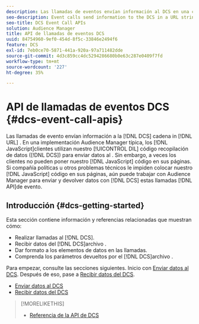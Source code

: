 ```yaml
---
description: Las llamadas de eventos envían información al DCS en una cadena URL. En una implementación típica de Audience Manager, los clientes utilizan nuestro código de recopilación de datos de JavaScript (DIL) para enviar datos al DCS. Sin embargo, a veces los clientes no pueden colocar el código JavaScript en sus páginas. Si las políticas de compañía u otros problemas técnicos le impiden colocar nuestro código JavaScript en sus páginas, aún puede trabajar con Audience Manager para enviar y devolver datos de DCS con estas API de llamadas de evento.
seo-description: Event calls send information to the DCS in a URL string. In a typical Audience Manager deployment, customers use our JavaScript data collection code (DIL) to send data to the DCS. However, sometimes customers cannot put our JavaScript code on their pages. If company policies or other technical issues prevent you from placing our JavaScript code on your pages, you can still work with Audience Manager to send and return data from DCS with these event call APIs.
seo-title: DCS Event Call APIs
solution: Audience Manager
title: API de llamadas de eventos DCS
uuid: 84754960-9ef0-454d-8f5c-33846e2494f6
feature: DCS
exl-id: 7eb0ce70-5871-441a-920a-97a711482dde
source-git-commit: 4d3c859cc4dc5294286680b0e63c287e0409f7fd
workflow-type: tm+mt
source-wordcount: '227'
ht-degree: 35%

---
```


# API de llamadas de eventos DCS {#dcs-event-call-apis}

Las llamadas de evento envían información a la [!DNL DCS] cadena in [!DNL URL] . En una implementación Audience Manager típica, los [!DNL JavaScript]clientes utilizan nuestro [!UICONTROL DIL] código recopilación de datos ([!DNL DCS]) para enviar datos al . Sin embargo, a veces los clientes no pueden poner nuestro [!DNL JavaScript] código en sus páginas. Si compañía políticas u otros problemas técnicos le impiden colocar nuestro [!DNL JavaScript] código en sus páginas, aún puede trabajar con Audience Manager para enviar y devolver datos con [!DNL DCS] estas llamadas [!DNL API]de evento.

## Introducción {#dcs-getting-started}

Esta sección contiene información y referencias relacionadas que muestran cómo:

* Realizar llamadas al [!DNL DCS].
* Recibir datos del [!DNL DCS]archivo .
* Dar formato a los elementos de datos en las llamadas.
* Comprenda los parámetros devueltos por el [!DNL DCS]archivo .

Para empezar, consulte las secciones siguientes. Inicio con [Enviar datos al DCS](../../../api/dcs-intro/dcs-event-calls/dcs-url-send.md). Después de eso, pase a [Recibir datos del DCS](../../../api/dcs-intro/dcs-event-calls/dcs-url-receive.md).

* [Enviar datos al DCS](dcs-url-send.md)
* [Recibir datos del DCS](dcs-url-receive.md)

>[!MORELIKETHIS]
>
>* [Referencia de la API de DCS](../../../api/dcs-intro/dcs-api-reference/dcs-api-methods.md)

